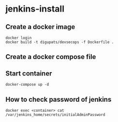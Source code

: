 # jenkins-install
## Create a docker image
```
docker login
docker build -t digupats/devsecops -f Dockerfile .
```

## Create a docker compose file
## Start container
```
docker-compose up -d
```
## How to check password of jenkins
```
docker exec <container> cat /var/jenkins_home/secrets/initialAdminPassword
```

